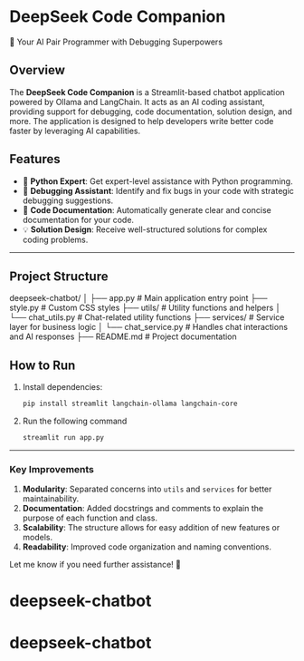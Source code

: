 # DeepSeek Code Companion

🚀 Your AI Pair Programmer with Debugging Superpowers

## Overview
The **DeepSeek Code Companion** is a Streamlit-based chatbot application powered by Ollama and LangChain. It acts as an AI coding assistant, providing support for debugging, code documentation, solution design, and more. The application is designed to help developers write better code faster by leveraging AI capabilities.

## Features
- 🐍 **Python Expert**: Get expert-level assistance with Python programming.
- 🐞 **Debugging Assistant**: Identify and fix bugs in your code with strategic debugging suggestions.
- 📝 **Code Documentation**: Automatically generate clear and concise documentation for your code.
- 💡 **Solution Design**: Receive well-structured solutions for complex coding problems.

---

## Project Structure

deepseek-chatbot/
│
├── app.py                # Main application entry point
├── style.py              # Custom CSS styles
├── utils/                # Utility functions and helpers
│   └── chat_utils.py     # Chat-related utility functions
├── services/             # Service layer for business logic
│   └── chat_service.py   # Handles chat interactions and AI responses
├── README.md             # Project documentation



## How to Run
1. Install dependencies:
   ```bash
   pip install streamlit langchain-ollama langchain-core
   ```
2. Run the following command
   ```bash
   streamlit run app.py
   ```

---

### **Key Improvements**
1. **Modularity**: Separated concerns into `utils` and `services` for better maintainability.
2. **Documentation**: Added docstrings and comments to explain the purpose of each function and class.
3. **Scalability**: The structure allows for easy addition of new features or models.
4. **Readability**: Improved code organization and naming conventions.

Let me know if you need further assistance! 🚀
# deepseek-chatbot
# deepseek-chatbot
